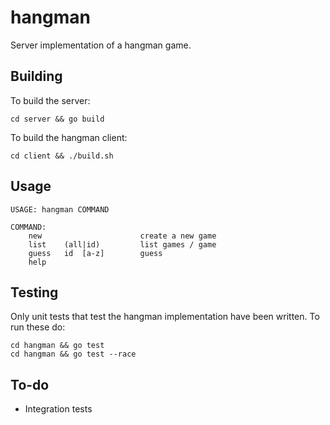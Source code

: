 # hangman

Server implementation of a hangman game.

## Building

To build the server:

```
cd server && go build
```

To build the hangman client:

```
cd client && ./build.sh
```

## Usage

```
USAGE: hangman COMMAND

COMMAND:
	new                      create a new game
	list    (all|id)         list games / game
	guess   id  [a-z]        guess
	help
```


## Testing

Only unit tests that test the hangman implementation have been written. To run these do:

```
cd hangman && go test
cd hangman && go test --race
```

## To-do

* Integration tests
